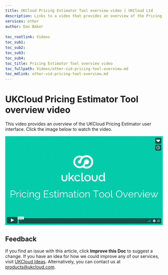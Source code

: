```yaml
---
title: UKCloud Pricing Estimator Tool overview video | UKCloud Ltd
description: Links to a video that provides an overview of the Pricing Estimator Tool
services: other
author: Dan Baker

toc_rootlink: Videos
toc_sub1: 
toc_sub2:
toc_sub3:
toc_sub4:
toc_title: Pricing Estimator Tool overview video
toc_fullpath: Videos/other-vid-pricing-tool-overview.md
toc_mdlink: other-vid-pricing-tool-overview.md
---
```


# UKCloud Pricing Estimator Tool overview video

This video provides an overview of the UKCloud Pricing Estimator user interface. Click the image below to watch the video.

[![UKCloud Pricing Estimator](images/other-vid-pricing-tool.png)](https://vimeo.com/300701961)

## Feedback

If you find an issue with this article, click **Improve this Doc** to suggest a change. If you have an idea for how we could improve any of our services, visit [UKCloud Ideas](https://ideas.ukcloud.com). Alternatively, you can contact us at <products@ukcloud.com>.
